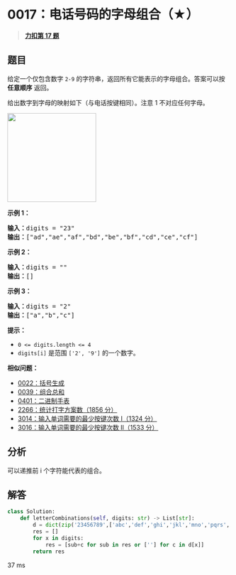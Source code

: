 # 0017：电话号码的字母组合（★）


> <u>**[力扣第 17 题](https://leetcode.cn/problems/letter-combinations-of-a-phone-number/)**</u>

## 题目

<p>给定一个仅包含数字 <code>2-9</code> 的字符串，返回所有它能表示的字母组合。答案可以按 <strong>任意顺序</strong> 返回。</p>

<p>给出数字到字母的映射如下（与电话按键相同）。注意 1 不对应任何字母。</p>

<p><img src="https://assets.leetcode-cn.com/aliyun-lc-upload/uploads/2021/11/09/200px-telephone-keypad2svg.png" style="width: 200px;" /></p>



<p><strong>示例 1：</strong></p>

<pre>
<strong>输入：</strong>digits = "23"
<strong>输出：</strong>["ad","ae","af","bd","be","bf","cd","ce","cf"]
</pre>

<p><strong>示例 2：</strong></p>

<pre>
<strong>输入：</strong>digits = ""
<strong>输出：</strong>[]
</pre>

<p><strong>示例 3：</strong></p>

<pre>
<strong>输入：</strong>digits = "2"
<strong>输出：</strong>["a","b","c"]
</pre>



<p><strong>提示：</strong></p>

<ul>
<li><code>0 &lt;= digits.length &lt;= 4</code></li>
<li><code>digits[i]</code> 是范围 <code>['2', '9']</code> 的一个数字。</li>
</ul>


**相似问题：**
- [0022：括号生成](/leetcode/0022)
- [0039：组合总和](/leetcode/0039)
- [0401：二进制手表](/leetcode/0401)
- [2266：统计打字方案数（1856 分）](/leetcode/2266)
- [3014：输入单词需要的最少按键次数 I（1324 分）](/leetcode/3014)
- [3016：输入单词需要的最少按键次数 II（1533 分）](/leetcode/3016)


## 分析

可以递推前 i 个字符能代表的组合。

## 解答

```python
class Solution:
    def letterCombinations(self, digits: str) -> List[str]:
        d = dict(zip('23456789',['abc','def','ghi','jkl','mno','pqrs','tuv','wxyz']))
        res = []
        for x in digits:
            res = [sub+c for sub in res or [''] for c in d[x]] 
        return res
```
37 ms

